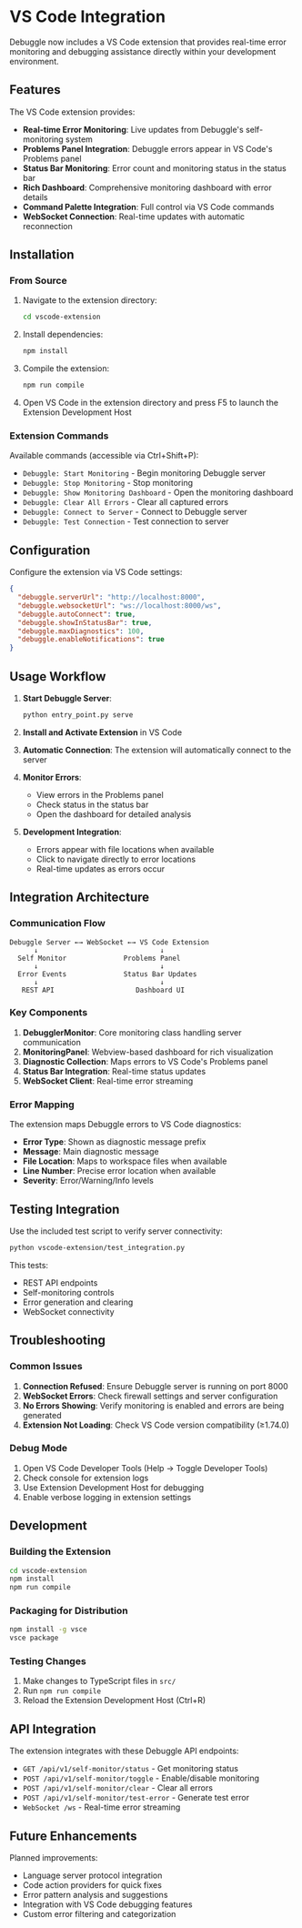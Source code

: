 # VS Code Integration

Debuggle now includes a VS Code extension that provides real-time error monitoring and debugging assistance directly within your development environment.

## Features

The VS Code extension provides:

- **Real-time Error Monitoring**: Live updates from Debuggle's self-monitoring system
- **Problems Panel Integration**: Debuggle errors appear in VS Code's Problems panel
- **Status Bar Monitoring**: Error count and monitoring status in the status bar
- **Rich Dashboard**: Comprehensive monitoring dashboard with error details
- **Command Palette Integration**: Full control via VS Code commands
- **WebSocket Connection**: Real-time updates with automatic reconnection

## Installation

### From Source

1. Navigate to the extension directory:
   ```bash
   cd vscode-extension
   ```

2. Install dependencies:
   ```bash
   npm install
   ```

3. Compile the extension:
   ```bash
   npm run compile
   ```

4. Open VS Code in the extension directory and press F5 to launch the Extension Development Host

### Extension Commands

Available commands (accessible via Ctrl+Shift+P):

- `Debuggle: Start Monitoring` - Begin monitoring Debuggle server
- `Debuggle: Stop Monitoring` - Stop monitoring
- `Debuggle: Show Monitoring Dashboard` - Open the monitoring dashboard
- `Debuggle: Clear All Errors` - Clear all captured errors
- `Debuggle: Connect to Server` - Connect to Debuggle server
- `Debuggle: Test Connection` - Test connection to server

## Configuration

Configure the extension via VS Code settings:

```json
{
  "debuggle.serverUrl": "http://localhost:8000",
  "debuggle.websocketUrl": "ws://localhost:8000/ws",
  "debuggle.autoConnect": true,
  "debuggle.showInStatusBar": true,
  "debuggle.maxDiagnostics": 100,
  "debuggle.enableNotifications": true
}
```

## Usage Workflow

1. **Start Debuggle Server**:
   ```bash
   python entry_point.py serve
   ```

2. **Install and Activate Extension** in VS Code

3. **Automatic Connection**: The extension will automatically connect to the server

4. **Monitor Errors**: 
   - View errors in the Problems panel
   - Check status in the status bar
   - Open the dashboard for detailed analysis

5. **Development Integration**:
   - Errors appear with file locations when available
   - Click to navigate directly to error locations
   - Real-time updates as errors occur

## Integration Architecture

### Communication Flow

```
Debuggle Server ←→ WebSocket ←→ VS Code Extension
      ↓                              ↓
  Self Monitor              Problems Panel
      ↓                              ↓
  Error Events              Status Bar Updates
      ↓                              ↓
   REST API                    Dashboard UI
```

### Key Components

1. **DebugglerMonitor**: Core monitoring class handling server communication
2. **MonitoringPanel**: Webview-based dashboard for rich visualization
3. **Diagnostic Collection**: Maps errors to VS Code's Problems panel
4. **Status Bar Integration**: Real-time status updates
5. **WebSocket Client**: Real-time error streaming

### Error Mapping

The extension maps Debuggle errors to VS Code diagnostics:

- **Error Type**: Shown as diagnostic message prefix
- **Message**: Main diagnostic message
- **File Location**: Maps to workspace files when available
- **Line Number**: Precise error location when available
- **Severity**: Error/Warning/Info levels

## Testing Integration

Use the included test script to verify server connectivity:

```bash
python vscode-extension/test_integration.py
```

This tests:
- REST API endpoints
- Self-monitoring controls
- Error generation and clearing
- WebSocket connectivity

## Troubleshooting

### Common Issues

1. **Connection Refused**: Ensure Debuggle server is running on port 8000
2. **WebSocket Errors**: Check firewall settings and server configuration
3. **No Errors Showing**: Verify monitoring is enabled and errors are being generated
4. **Extension Not Loading**: Check VS Code version compatibility (≥1.74.0)

### Debug Mode

1. Open VS Code Developer Tools (Help → Toggle Developer Tools)
2. Check console for extension logs
3. Use Extension Development Host for debugging
4. Enable verbose logging in extension settings

## Development

### Building the Extension

```bash
cd vscode-extension
npm install
npm run compile
```

### Packaging for Distribution

```bash
npm install -g vsce
vsce package
```

### Testing Changes

1. Make changes to TypeScript files in `src/`
2. Run `npm run compile`
3. Reload the Extension Development Host (Ctrl+R)

## API Integration

The extension integrates with these Debuggle API endpoints:

- `GET /api/v1/self-monitor/status` - Get monitoring status
- `POST /api/v1/self-monitor/toggle` - Enable/disable monitoring
- `POST /api/v1/self-monitor/clear` - Clear all errors
- `POST /api/v1/self-monitor/test-error` - Generate test error
- `WebSocket /ws` - Real-time error streaming

## Future Enhancements

Planned improvements:

- Language server protocol integration
- Code action providers for quick fixes
- Error pattern analysis and suggestions
- Integration with VS Code debugging features
- Custom error filtering and categorization